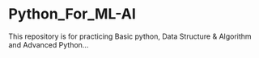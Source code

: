 # Python_For_ML-AI
This repository is for practicing Basic python, Data Structure &amp; Algorithm and Advanced Python... 
